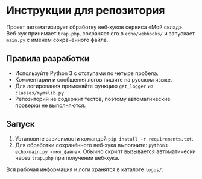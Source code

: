 # Инструкции для репозитория

Проект автоматизирует обработку веб‑хуков сервиса «Мой склад». Веб‑хук
принимает `trap.php`, сохраняет его в `echo/webhooks/` и запускает
`main.py` с именем сохранённого файла.

## Правила разработки

- Используйте Python 3 с отступами по четыре пробела.
- Комментарии и сообщения логов пишите на русском языке.
- Для логирования применяйте функцию `get_logger` из `classes/mymslib.py`.
- Репозиторий не содержит тестов, поэтому автоматические проверки не
  выполняются.

## Запуск

1. Установите зависимости командой `pip install -r requirements.txt`.
2. Для обработки сохранённого веб‑хука выполните:
   `python3 echo/main.py <имя_файла>`.
   Обычно скрипт вызывается автоматически через `trap.php` при получении
   веб‑хука.

Вся рабочая информация и логи хранятся в каталоге `logus/`.
